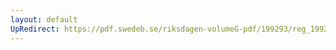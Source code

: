 ```yaml
---
layout: default
UpRedirect: https://pdf.swedeb.se/riksdagen-volumeG-pdf/199293/reg_199293/reg_199293_0452.pdf
---
```


